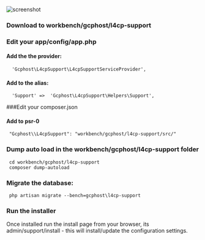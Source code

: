![screenshot](http://i.imgur.com/EkP4YaG.png)

### Download to workbench/gcphost/l4cp-support 

### Edit your app/config/app.php

#### Add the the provider:

      'Gcphost\L4cpSupport\L4cpSupportServiceProvider',

#### Add to the alias:

      'Support'	=>	'Gcphost\L4cpSupport\Helpers\Support',
 

###Edit your composer.json

#### Add to psr-0

     "Gcphost\\L4cpSupport": "workbench/gcphost/l4cp-support/src/"
    
### Dump auto load in the workbench/gcphost/l4cp-support folder

     cd workbench/gcphost/l4cp-support
     composer dump-autoload
     
### Migrate the database:

     php artisan migrate --bench=gcphost\l4cp-support

### Run the installer
Once installed run the install page from your browser, its admin/support/install - this will install/update the configuration settings.
